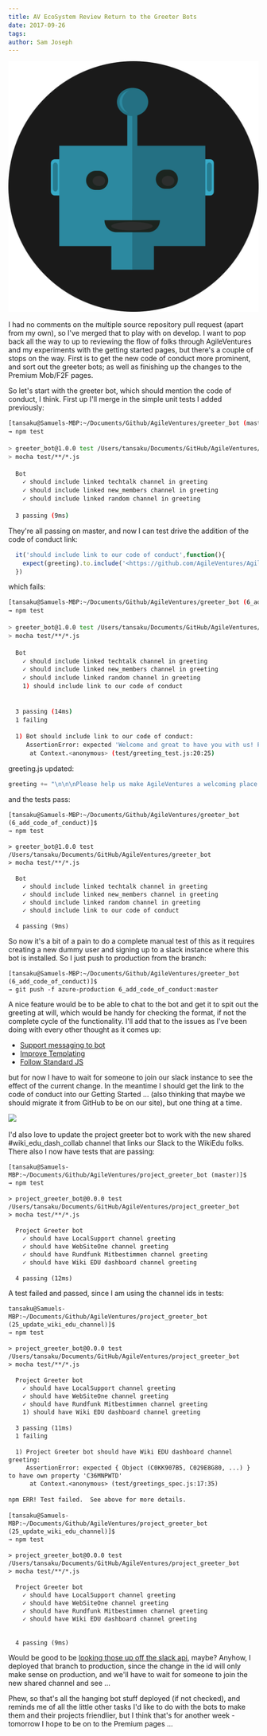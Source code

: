 ```yaml
---
title: AV EcoSystem Review Return to the Greeter Bots
date: 2017-09-26
tags: 
author: Sam Joseph
---
```


![bots](../images/bots2.png)

I had no comments on the multiple source repository pull request (apart from my own), so I've merged that to play with on develop.  I want to pop back all the way to up to reviewing the flow of folks through AgileVentures and my experiments with the getting started pages, but there's a couple of stops on the way.   First is to get the new code of conduct more prominent, and sort out the greeter bots; as well as finishing up the changes to the Premium Mob/F2F pages.

So let's start with the greeter bot, which should mention the code of conduct, I think.  First up I'll merge in the simple unit tests I added previously:

```sh
[tansaku@Samuels-MBP:~/Documents/Github/AgileVentures/greeter_bot (master)]$ 
→ npm test

> greeter_bot@1.0.0 test /Users/tansaku/Documents/GitHub/AgileVentures/greeter_bot
> mocha test/**/*.js

  Bot
    ✓ should include linked techtalk channel in greeting
    ✓ should include linked new_members channel in greeting
    ✓ should include linked random channel in greeting

  3 passing (9ms)
```

They're all passing on master, and now I can test drive the addition of the code of conduct link:

```js
  it('should include link to our code of conduct',function(){
    expect(greeting).to.include('<https://github.com/AgileVentures/AgileVentures/blob/master/CODE_OF_CONDUCT.md|code of conduct>')
  })
```

which fails:

```sh
[tansaku@Samuels-MBP:~/Documents/Github/AgileVentures/greeter_bot (6_add_code_of_conduct)]$ 
→ npm test

> greeter_bot@1.0.0 test /Users/tansaku/Documents/GitHub/AgileVentures/greeter_bot
> mocha test/**/*.js

  Bot
    ✓ should include linked techtalk channel in greeting
    ✓ should include linked new_members channel in greeting
    ✓ should include linked random channel in greeting
    1) should include link to our code of conduct


  3 passing (14ms)
  1 failing

  1) Bot should include link to our code of conduct:
     AssertionError: expected 'Welcome and great to have you with us! Please do introduce yourself in <#C02G8J689|new_members> (if you haven\'t already), and if you have any general technical thoughts/issues/questions please ask in <#C02AA0ARR|techtalk> - <#C0285CSUH|random> is for everything else :slightly_smiling_face:\n\n\nbtw, are you interested in React, Elixir or RSpec?  We\'re offering a <https://www.agileventures.org/premium-mob-offer|free Premium mob programming session> to anyone who likes us on facebook.com/agileventures or follows us on twitter.com/agileventures ...' to include '<https://github.com/AgileVentures/AgileVentures/blob/master/CODE_OF_CONDUCT.md|code of conduct>'
      at Context.<anonymous> (test/greeting_test.js:20:25)

```

greeting.js updated:

```js
greeting += "\n\n\nPlease help us make AgileVentures a welcoming place by following our <https://github.com/AgileVentures/AgileVentures/blob/master/CODE_OF_CONDUCT.md|code of conduct>"
```

and the tests pass:

```
[tansaku@Samuels-MBP:~/Documents/Github/AgileVentures/greeter_bot (6_add_code_of_conduct)]$ 
→ npm test

> greeter_bot@1.0.0 test /Users/tansaku/Documents/GitHub/AgileVentures/greeter_bot
> mocha test/**/*.js

  Bot
    ✓ should include linked techtalk channel in greeting
    ✓ should include linked new_members channel in greeting
    ✓ should include linked random channel in greeting
    ✓ should include link to our code of conduct

  4 passing (9ms)
```

So now it's a bit of a pain to do a complete manual test of this as it requires creating a new dummy user and signing up to a slack instance where this bot is installed.  So I just push to production from the branch:

```
[tansaku@Samuels-MBP:~/Documents/Github/AgileVentures/greeter_bot (6_add_code_of_conduct)]$ 
→ git push -f azure-production 6_add_code_of_conduct:master
```

A nice feature would be to be able to chat to the bot and get it to spit out the greeting at will, which would be handy for checking the format, if not the complete cycle of the functionality.  I'll add that to the issues as I've been doing with every other thought as it comes up:

* [Support messaging to bot](https://github.com/AgileVentures/greeter_bot/issues/17)
* [Improve Templating](https://github.com/AgileVentures/greeter_bot/issues/16)
* [Follow Standard JS](https://github.com/AgileVentures/greeter_bot/issues/15)

but for now I have to wait for someone to join our slack instance to see the effect of the current change.  In the meantime I should get the link to the code of conduct into our Getting Started ... (also thinking that maybe we should migrate it from GitHub to be on our site), but one thing at a time.

![](https://dl.dropboxusercontent.com/s/49uuoke3uap9kpp/Screenshot%202017-09-26%2009.59.43.png?dl=1)

I'd also love to update the project greeter bot to work with the new shared #wiki_edu_dash_collab channel that links our Slack to the WikiEdu folks.  There also I now have tests that are passing:

```
[tansaku@Samuels-MBP:~/Documents/Github/AgileVentures/project_greeter_bot (master)]$ 
→ npm test

> project_greeter_bot@0.0.0 test /Users/tansaku/Documents/GitHub/AgileVentures/project_greeter_bot
> mocha test/**/*.js

  Project Greeter bot
    ✓ should have LocalSupport channel greeting
    ✓ should have WebSiteOne channel greeting
    ✓ should have Rundfunk Mitbestimmen channel greeting
    ✓ should have Wiki EDU dashboard channel greeting

  4 passing (12ms)

```

A test failed and passed, since I am using the channel ids in tests:

```
tansaku@Samuels-MBP:~/Documents/Github/AgileVentures/project_greeter_bot (25_update_wiki_edu_channel)]$ 
→ npm test

> project_greeter_bot@0.0.0 test /Users/tansaku/Documents/GitHub/AgileVentures/project_greeter_bot
> mocha test/**/*.js

  Project Greeter bot
    ✓ should have LocalSupport channel greeting
    ✓ should have WebSiteOne channel greeting
    ✓ should have Rundfunk Mitbestimmen channel greeting
    1) should have Wiki EDU dashboard channel greeting

  3 passing (11ms)
  1 failing

  1) Project Greeter bot should have Wiki EDU dashboard channel greeting:
     AssertionError: expected { Object (C0KK907B5, C029E8G80, ...) } to have own property 'C36MNPWTD'
      at Context.<anonymous> (test/greetings_spec.js:17:35)

npm ERR! Test failed.  See above for more details.

[tansaku@Samuels-MBP:~/Documents/Github/AgileVentures/project_greeter_bot (25_update_wiki_edu_channel)]$ 
→ npm test

> project_greeter_bot@0.0.0 test /Users/tansaku/Documents/GitHub/AgileVentures/project_greeter_bot
> mocha test/**/*.js

  Project Greeter bot
    ✓ should have LocalSupport channel greeting
    ✓ should have WebSiteOne channel greeting
    ✓ should have Rundfunk Mitbestimmen channel greeting
    ✓ should have Wiki EDU dashboard channel greeting


  4 passing (9ms)

```

Would be good to be [looking those up off the slack api](https://github.com/AgileVentures/project_greeter_bot/issues/27), maybe?  Anyhow, I deployed that branch to production, since the change in the id will only make sense on production, and we'll have to wait for someone to join the new shared channel and see ...

Phew, so that's all the hanging bot stuff deployed (if not checked), and reminds me of all the little other tasks I'd like to do with the bots to make them and their projects friendlier, but I think that's for another week - tomorrow I hope to be on to the Premium pages ...
